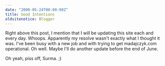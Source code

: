 ```yaml
---
date: "2000-05-24T00:00:00Z"
title: Good Intentions
oldsitenotice: Blogger
---
```

Right above this post, I mention that I will be updating this site each and every day. Whoops. Apparently my resolve wasn't exactly what I thought it was. I've been busy with a new job and with trying to get madajczyk.com operational. Oh well. Maybe I'll do another update before the end of June. 

Oh yeah, piss off, Surma. ;)
